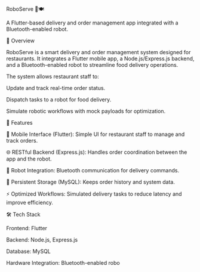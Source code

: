 RoboServe 🤖🍽️

A Flutter-based delivery and order management app integrated with a Bluetooth-enabled robot.

📌 Overview

RoboServe is a smart delivery and order management system designed for restaurants. It integrates a Flutter mobile app, a Node.js/Express.js backend, and a Bluetooth-enabled robot to streamline food delivery operations.

The system allows restaurant staff to:

Update and track real-time order status.

Dispatch tasks to a robot for food delivery.

Simulate robotic workflows with mock payloads for optimization.

🚀 Features

📱 Mobile Interface (Flutter): Simple UI for restaurant staff to manage and track orders.

🌐 RESTful Backend (Express.js): Handles order coordination between the app and the robot.

🤖 Robot Integration: Bluetooth communication for delivery commands.

💾 Persistent Storage (MySQL): Keeps order history and system data.

⚡ Optimized Workflows: Simulated delivery tasks to reduce latency and improve efficiency.

🛠️ Tech Stack

Frontend: Flutter

Backend: Node.js, Express.js

Database: MySQL

Hardware Integration: Bluetooth-enabled robo
